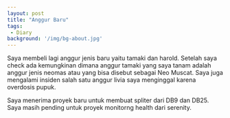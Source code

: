 ```yaml
---
layout: post
title: "Anggur Baru"
tags:
 - Diary
background: '/img/bg-about.jpg'
---
```

Saya membeli lagi anggur jenis baru yaitu tamaki dan harold. Setelah saya check ada kemungkinan dimana anggur tamaki yang saya tanam adalah anggur jenis neomas atau yang bisa disebut sebagai Neo Muscat. Saya juga mengalami insiden salah satu anggur livia saya menginggal karena overdosis pupuk.

Saya menerima proyek baru untuk membuat spliter dari DB9 dan DB25. Saya masih pending untuk proyek monitorng health dari serenity.


